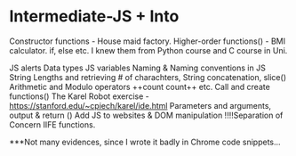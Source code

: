 # Intermediate-JS + Into

Constructor functions - House maid factory. Higher-order functions() - BMI calculator. if, else etc. I knew them from Python course and C course in Uni.

JS alerts
Data types
JS variables
Naming & Naming conventions in JS
String Lengths and retrieving # of charachters, String concatenation, slice()
Arithmetic and Modulo operators
++count count++ etc.
Call and create functions()
The Karel Robot exercise - https://stanford.edu/~cpiech/karel/ide.html
Parameters and arguments, output & return ()
Add JS to websites & DOM manipulation
!!!!Separation of Concern
IIFE functions.

***Not many evidences, since I wrote it badly in Chrome code snippets...
